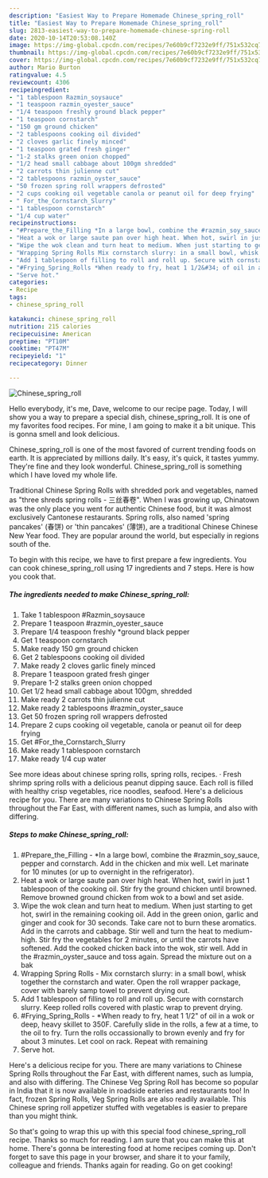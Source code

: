 ```yaml
---
description: "Easiest Way to Prepare Homemade Chinese_spring_roll"
title: "Easiest Way to Prepare Homemade Chinese_spring_roll"
slug: 2813-easiest-way-to-prepare-homemade-chinese-spring-roll
date: 2020-10-14T20:53:08.140Z
image: https://img-global.cpcdn.com/recipes/7e60b9cf7232e9ff/751x532cq70/chinese_spring_roll-recipe-main-photo.jpg
thumbnail: https://img-global.cpcdn.com/recipes/7e60b9cf7232e9ff/751x532cq70/chinese_spring_roll-recipe-main-photo.jpg
cover: https://img-global.cpcdn.com/recipes/7e60b9cf7232e9ff/751x532cq70/chinese_spring_roll-recipe-main-photo.jpg
author: Mario Burton
ratingvalue: 4.5
reviewcount: 4306
recipeingredient:
- "1 tablespoon Razmin_soysauce"
- "1 teaspoon razmin_oyester_sauce"
- "1/4 teaspoon freshly ground black pepper"
- "1 teaspoon cornstarch"
- "150 gm ground chicken"
- "2 tablespoons cooking oil divided"
- "2 cloves garlic finely minced"
- "1 teaspoon grated fresh ginger"
- "1-2 stalks green onion chopped"
- "1/2 head small cabbage about 100gm shredded"
- "2 carrots thin julienne cut"
- "2 tablespoons razmin_oyster_sauce"
- "50 frozen spring roll wrappers defrosted"
- "2 cups cooking oil vegetable canola or peanut oil for deep frying"
- " For_the_Cornstarch_Slurry"
- "1 tablespoon cornstarch"
- "1/4 cup water"
recipeinstructions:
- "#Prepare_the_Filling *In a large bowl, combine the #razmin_soy_sauce, pepper and cornstarch. Add in the chicken and mix well. Let marinate for 10 minutes (or up to overnight in the refrigerator)."
- "Heat a wok or large saute pan over high heat. When hot, swirl in just 1 tablespoon of the cooking oil. Stir fry the ground chicken until browned. Remove browned ground chicken from wok to a bowl and set aside."
- "Wipe the wok clean and turn heat to medium. When just starting to get hot, swirl in the remaining cooking oil. Add in the green onion, garlic and ginger and cook for 30 seconds. Take care not to burn these aromatics. Add in the carrots and cabbage. Stir well and turn the heat to medium-high. Stir fry the vegetables for 2 minutes, or until the carrots have softened. Add the cooked chicken back into the wok, stir well. Add in the #razmin_oyster_sauce and toss again. Spread the mixture out on a bak"
- "Wrapping Spring Rolls Mix cornstarch slurry: in a small bowl, whisk together the cornstarch and water. Open the roll wrapper package, cover with barely samp towel to prevent drying out."
- "Add 1 tablespoon of filling to roll and roll up. Secure with cornstarch slurry. Keep rolled rolls covered with plastic wrap to prevent drying."
- "#Frying_Spring_Rolls *When ready to fry, heat 1 1/2&#34; of oil in a wok or deep, heavy skillet to 350F. Carefully slide in the rolls, a few at a time, to the oil to fry. Turn the rolls occassionally to brown evenly and fry for about 3 minutes. Let cool on rack. Repeat with remaining"
- "Serve hot."
categories:
- Recipe
tags:
- chinese_spring_roll

katakunci: chinese_spring_roll 
nutrition: 215 calories
recipecuisine: American
preptime: "PT10M"
cooktime: "PT47M"
recipeyield: "1"
recipecategory: Dinner

---
```



![Chinese_spring_roll](https://img-global.cpcdn.com/recipes/7e60b9cf7232e9ff/751x532cq70/chinese_spring_roll-recipe-main-photo.jpg)

Hello everybody, it's me, Dave, welcome to our recipe page. Today, I will show you a way to prepare a special dish, chinese_spring_roll. It is one of my favorites food recipes. For mine, I am going to make it a bit unique. This is gonna smell and look delicious.

Chinese_spring_roll is one of the most favored of current trending foods on earth. It is appreciated by millions daily. It's easy, it's quick, it tastes yummy. They're fine and they look wonderful. Chinese_spring_roll is something which I have loved my whole life.

Traditional Chinese Spring Rolls with shredded pork and vegetables, named as &#34;three shreds spring rolls - 三丝春卷&#34;. When I was growing up, Chinatown was the only place you went for authentic Chinese food, but it was almost exclusively Cantonese restaurants. Spring rolls, also named &#39;spring pancakes&#39; (春饼) or &#39;thin pancakes&#39; (薄饼), are a traditional Chinese Chinese New Year food. They are popular around the world, but especially in regions south of the.


To begin with this recipe, we have to first prepare a few ingredients. You can cook chinese_spring_roll using 17 ingredients and 7 steps. Here is how you cook that.

<!--inarticleads1-->

##### The ingredients needed to make Chinese_spring_roll:

1. Take 1 tablespoon #Razmin_soysauce
1. Prepare 1 teaspoon #razmin_oyester_sauce
1. Prepare 1/4 teaspoon freshly *ground black pepper
1. Get 1 teaspoon cornstarch
1. Make ready 150 gm ground chicken
1. Get 2 tablespoons cooking oil divided
1. Make ready 2 cloves garlic finely minced
1. Prepare 1 teaspoon grated fresh ginger
1. Prepare 1-2 stalks green onion chopped
1. Get 1/2 head small cabbage about 100gm, shredded
1. Make ready 2 carrots thin julienne cut
1. Make ready 2 tablespoons #razmin_oyster_sauce
1. Get 50 frozen spring roll wrappers defrosted
1. Prepare 2 cups cooking oil vegetable, canola or peanut oil for deep frying
1. Get  #For_the_Cornstarch_Slurry
1. Make ready 1 tablespoon cornstarch
1. Make ready 1/4 cup water


See more ideas about chinese spring rolls, spring rolls, recipes. · Fresh shrimp spring rolls with a delicious peanut dipping sauce. Each roll is filled with healthy crisp vegetables, rice noodles, seafood. Here&#39;s a delicious recipe for you. There are many variations to Chinese Spring Rolls throughout the Far East, with different names, such as lumpia, and also with differing. 

<!--inarticleads2-->

##### Steps to make Chinese_spring_roll:

1. #Prepare_the_Filling - *In a large bowl, combine the #razmin_soy_sauce, pepper and cornstarch. Add in the chicken and mix well. Let marinate for 10 minutes (or up to overnight in the refrigerator).
1. Heat a wok or large saute pan over high heat. When hot, swirl in just 1 tablespoon of the cooking oil. Stir fry the ground chicken until browned. Remove browned ground chicken from wok to a bowl and set aside.
1. Wipe the wok clean and turn heat to medium. When just starting to get hot, swirl in the remaining cooking oil. Add in the green onion, garlic and ginger and cook for 30 seconds. Take care not to burn these aromatics. Add in the carrots and cabbage. Stir well and turn the heat to medium-high. Stir fry the vegetables for 2 minutes, or until the carrots have softened. Add the cooked chicken back into the wok, stir well. Add in the #razmin_oyster_sauce and toss again. Spread the mixture out on a bak
1. Wrapping Spring Rolls - Mix cornstarch slurry: in a small bowl, whisk together the cornstarch and water. Open the roll wrapper package, cover with barely samp towel to prevent drying out.
1. Add 1 tablespoon of filling to roll and roll up. Secure with cornstarch slurry. Keep rolled rolls covered with plastic wrap to prevent drying.
1. #Frying_Spring_Rolls - *When ready to fry, heat 1 1/2&#34; of oil in a wok or deep, heavy skillet to 350F. Carefully slide in the rolls, a few at a time, to the oil to fry. Turn the rolls occassionally to brown evenly and fry for about 3 minutes. Let cool on rack. Repeat with remaining
1. Serve hot.


Here&#39;s a delicious recipe for you. There are many variations to Chinese Spring Rolls throughout the Far East, with different names, such as lumpia, and also with differing. The Chinese Veg Spring Roll has become so popular in India that it is now available in roadside eateries and restaurants too! In fact, frozen Spring Rolls, Veg Spring Rolls are also readily available. This Chinese spring roll appetizer stuffed with vegetables is easier to prepare than you might think. 

So that's going to wrap this up with this special food chinese_spring_roll recipe. Thanks so much for reading. I am sure that you can make this at home. There's gonna be interesting food at home recipes coming up. Don't forget to save this page in your browser, and share it to your family, colleague and friends. Thanks again for reading. Go on get cooking!
